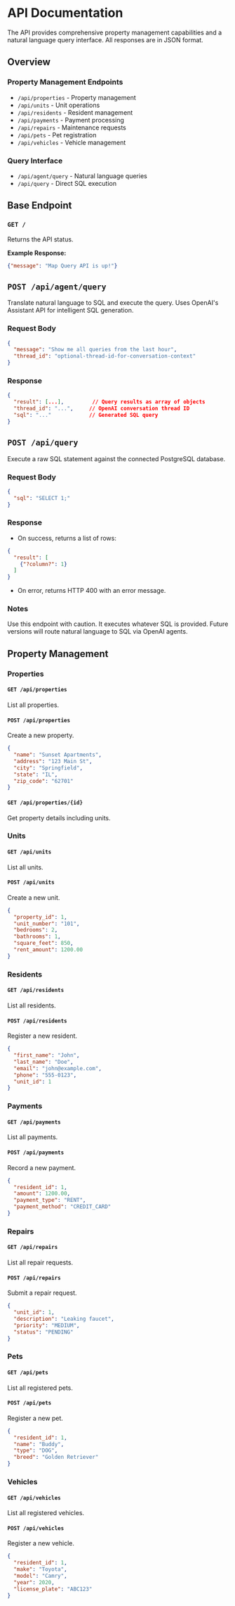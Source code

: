 # API Documentation

The API provides comprehensive property management capabilities and a natural language query interface. All responses are in JSON format.

## Overview

### Property Management Endpoints

- `/api/properties` - Property management
- `/api/units` - Unit operations
- `/api/residents` - Resident management
- `/api/payments` - Payment processing
- `/api/repairs` - Maintenance requests
- `/api/pets` - Pet registration
- `/api/vehicles` - Vehicle management

### Query Interface

- `/api/agent/query` - Natural language queries
- `/api/query` - Direct SQL execution

## Base Endpoint

### `GET /`

Returns the API status.

**Example Response:**
```json
{"message": "Map Query API is up!"}
```

## `POST /api/agent/query`

Translate natural language to SQL and execute the query. Uses OpenAI's Assistant API for intelligent SQL generation.

### Request Body
```json
{
  "message": "Show me all queries from the last hour",
  "thread_id": "optional-thread-id-for-conversation-context"
}
```

### Response
```json
{
  "result": [...],         // Query results as array of objects
  "thread_id": "...",     // OpenAI conversation thread ID
  "sql": "..."            // Generated SQL query
}
```

## `POST /api/query`

Execute a raw SQL statement against the connected PostgreSQL database.

### Request Body

```json
{
  "sql": "SELECT 1;"
}
```

### Response

- On success, returns a list of rows:
```json
{
  "result": [
    {"?column?": 1}
  ]
}
```
- On error, returns HTTP 400 with an error message.

### Notes

Use this endpoint with caution. It executes whatever SQL is provided. Future versions will route natural language to SQL via OpenAI agents.

## Property Management

### Properties

#### `GET /api/properties`
List all properties.

#### `POST /api/properties`
Create a new property.
```json
{
  "name": "Sunset Apartments",
  "address": "123 Main St",
  "city": "Springfield",
  "state": "IL",
  "zip_code": "62701"
}
```

#### `GET /api/properties/{id}`
Get property details including units.

### Units

#### `GET /api/units`
List all units.

#### `POST /api/units`
Create a new unit.
```json
{
  "property_id": 1,
  "unit_number": "101",
  "bedrooms": 2,
  "bathrooms": 1,
  "square_feet": 850,
  "rent_amount": 1200.00
}
```

### Residents

#### `GET /api/residents`
List all residents.

#### `POST /api/residents`
Register a new resident.
```json
{
  "first_name": "John",
  "last_name": "Doe",
  "email": "john@example.com",
  "phone": "555-0123",
  "unit_id": 1
}
```

### Payments

#### `GET /api/payments`
List all payments.

#### `POST /api/payments`
Record a new payment.
```json
{
  "resident_id": 1,
  "amount": 1200.00,
  "payment_type": "RENT",
  "payment_method": "CREDIT_CARD"
}
```

### Repairs

#### `GET /api/repairs`
List all repair requests.

#### `POST /api/repairs`
Submit a repair request.
```json
{
  "unit_id": 1,
  "description": "Leaking faucet",
  "priority": "MEDIUM",
  "status": "PENDING"
}
```

### Pets

#### `GET /api/pets`
List all registered pets.

#### `POST /api/pets`
Register a new pet.
```json
{
  "resident_id": 1,
  "name": "Buddy",
  "type": "DOG",
  "breed": "Golden Retriever"
}
```

### Vehicles

#### `GET /api/vehicles`
List all registered vehicles.

#### `POST /api/vehicles`
Register a new vehicle.
```json
{
  "resident_id": 1,
  "make": "Toyota",
  "model": "Camry",
  "year": 2020,
  "license_plate": "ABC123"
}
```
